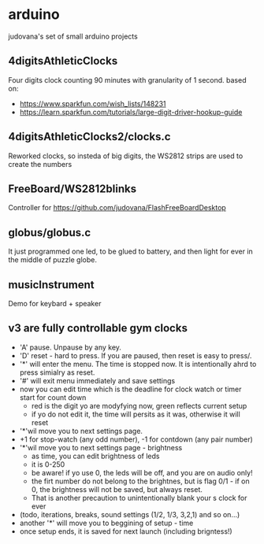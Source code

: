 # arduino
judovana's set of small arduino projects

## 4digitsAthleticClocks
Four digits clock  counting 90 minutes with granularity of  1 second.
based on:
 * https://www.sparkfun.com/wish_lists/148231
 * https://learn.sparkfun.com/tutorials/large-digit-driver-hookup-guide

## 4digitsAthleticClocks2/clocks.c
Reworked clocks, so insteda of big digits, the WS2812 strips are used to create the numbers

## FreeBoard/WS2812blinks
Controller for https://github.com/judovana/FlashFreeBoardDesktop

## globus/globus.c
It just programmed one led, to be glued to battery, and then light for ever in the middle of puzzle globe.

## musicInstrument
Demo for keybard + speaker

## v3 are fully controllable gym clocks
 * 'A' pause. Unpause by any key.
 * 'D' reset - hard to press. If you are paused, then reset is easy to press/.
 * '*' will enter the menu. The time is stopped now. It is intentionally ahrd to press simialry as reset.
 * '#' will exit menu immediately and save settings
 * now you can edit time which is the deadline for clock watch or timer start for count down
   *  red is the digit yo are modyfying now, green reflects current setup
   *  if yo do not edit it, the time will persits as it was, otherwise it will reset
 *  '*'wil move you to next settings page.
   *  +1 for stop-watch (any odd number), -1 for contdown (any pair number)
 *  '*'wil move you to next settings page - brightness
    *  as time, you can edit brightness of leds
    *  it is 0-250
    *  be aware!  if yo use 0, the leds will be off, and you are on audio only!
    *   the firt number do not belong to the brightnes, but is flag 0/1 - if on 0, the brightness will not be saved, but always reset.
      *   That is another precaution to unintentionally blank your s clock for ever
 *  (todo, iterations, breaks, sound settings (1/2, 1/3, 3,2,1) and so on...)
 *  another '*' will move you to beggining of setup - time
 *  once setup ends, it is saved for next launch (including brigntess!)
